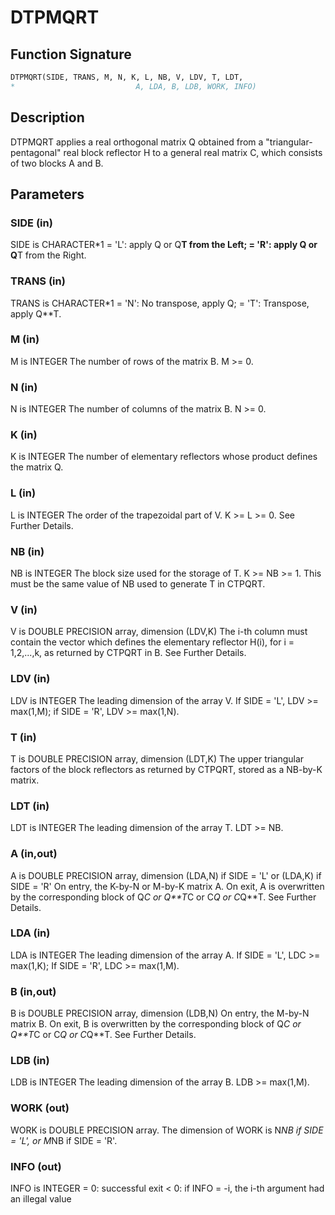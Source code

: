 # DTPMQRT

## Function Signature

```fortran
DTPMQRT(SIDE, TRANS, M, N, K, L, NB, V, LDV, T, LDT,
*                           A, LDA, B, LDB, WORK, INFO)
```

## Description


 DTPMQRT applies a real orthogonal matrix Q obtained from a
 "triangular-pentagonal" real block reflector H to a general
 real matrix C, which consists of two blocks A and B.

## Parameters

### SIDE (in)

SIDE is CHARACTER*1 = 'L': apply Q or Q**T from the Left; = 'R': apply Q or Q**T from the Right.

### TRANS (in)

TRANS is CHARACTER*1 = 'N': No transpose, apply Q; = 'T': Transpose, apply Q**T.

### M (in)

M is INTEGER The number of rows of the matrix B. M >= 0.

### N (in)

N is INTEGER The number of columns of the matrix B. N >= 0.

### K (in)

K is INTEGER The number of elementary reflectors whose product defines the matrix Q.

### L (in)

L is INTEGER The order of the trapezoidal part of V. K >= L >= 0. See Further Details.

### NB (in)

NB is INTEGER The block size used for the storage of T. K >= NB >= 1. This must be the same value of NB used to generate T in CTPQRT.

### V (in)

V is DOUBLE PRECISION array, dimension (LDV,K) The i-th column must contain the vector which defines the elementary reflector H(i), for i = 1,2,...,k, as returned by CTPQRT in B. See Further Details.

### LDV (in)

LDV is INTEGER The leading dimension of the array V. If SIDE = 'L', LDV >= max(1,M); if SIDE = 'R', LDV >= max(1,N).

### T (in)

T is DOUBLE PRECISION array, dimension (LDT,K) The upper triangular factors of the block reflectors as returned by CTPQRT, stored as a NB-by-K matrix.

### LDT (in)

LDT is INTEGER The leading dimension of the array T. LDT >= NB.

### A (in,out)

A is DOUBLE PRECISION array, dimension (LDA,N) if SIDE = 'L' or (LDA,K) if SIDE = 'R' On entry, the K-by-N or M-by-K matrix A. On exit, A is overwritten by the corresponding block of Q*C or Q**T*C or C*Q or C*Q**T. See Further Details.

### LDA (in)

LDA is INTEGER The leading dimension of the array A. If SIDE = 'L', LDC >= max(1,K); If SIDE = 'R', LDC >= max(1,M).

### B (in,out)

B is DOUBLE PRECISION array, dimension (LDB,N) On entry, the M-by-N matrix B. On exit, B is overwritten by the corresponding block of Q*C or Q**T*C or C*Q or C*Q**T. See Further Details.

### LDB (in)

LDB is INTEGER The leading dimension of the array B. LDB >= max(1,M).

### WORK (out)

WORK is DOUBLE PRECISION array. The dimension of WORK is N*NB if SIDE = 'L', or M*NB if SIDE = 'R'.

### INFO (out)

INFO is INTEGER = 0: successful exit < 0: if INFO = -i, the i-th argument had an illegal value

